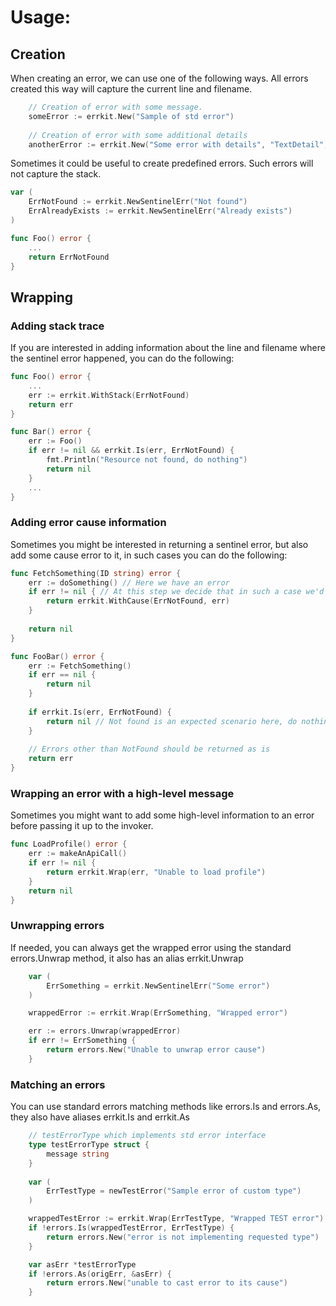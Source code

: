 # Usage:

## Creation
When creating an error, we can use one of the following ways. All errors created this way will capture the current line and filename.

```go
    // Creation of error with some message.
    someError := errkit.New("Sample of std error")
    
    // Creation of error with some additional details
    anotherError := errkit.New("Some error with details", "TextDetail", "Text value", "NumericDetail", 123)
```

Sometimes it could be useful to create predefined errors. Such errors will not capture the stack.
```go
var (
    ErrNotFound := errkit.NewSentinelErr("Not found")
    ErrAlreadyExists := errkit.NewSentinelErr("Already exists")
)

func Foo() error {
    ...
    return ErrNotFound
}
```

## Wrapping

### Adding stack trace
If you are interested in adding information about the line and filename where the sentinel error happened, you can do the following:
```go
func Foo() error {
    ...
    err := errkit.WithStack(ErrNotFound)
    return err
}

func Bar() error {
    err := Foo()
    if err != nil && errkit.Is(err, ErrNotFound) {
        fmt.Println("Resource not found, do nothing")
        return nil
    }
    ...
}
```

### Adding error cause information
Sometimes you might be interested in returning a sentinel error, but also add some cause error to it, in such cases you can do the following:
```go
func FetchSomething(ID string) error {
    err := doSomething() // Here we have an error 
    if err != nil { // At this step we decide that in such a case we'd like to say that the resource is not found
        return errkit.WithCause(ErrNotFound, err)
    }
    
    return nil
}

func FooBar() error {
    err := FetchSomething()
    if err == nil {
        return nil
    }
    
    if errkit.Is(err, ErrNotFound) {
        return nil // Not found is an expected scenario here, do nothing
    }
    
    // Errors other than NotFound should be returned as is
    return err
}
```

### Wrapping an error with a high-level message
Sometimes you might want to add some high-level information to an error before passing it up to the invoker.
```go
func LoadProfile() error {
    err := makeAnApiCall()
    if err != nil {
        return errkit.Wrap(err, "Unable to load profile")
    }
    return nil
}

```

### Unwrapping errors
If needed, you can always get the wrapped error using the standard errors.Unwrap method, it also has an alias errkit.Unwrap
```go
    var (
		ErrSomething = errkit.NewSentinelErr("Some error")
    )   

    wrappedError := errkit.Wrap(ErrSomething, "Wrapped error")

    err := errors.Unwrap(wrappedError)
    if err != ErrSomething {
        return errors.New("Unable to unwrap error cause")
    }
```

### Matching an errors
You can use standard errors matching methods like errors.Is and errors.As, they also have aliases errkit.Is and errkit.As
```go
    // testErrorType which implements std error interface
    type testErrorType struct {
        message string
    }
	
    var (
        ErrTestType = newTestError("Sample error of custom type")
    )

    wrappedTestError := errkit.Wrap(ErrTestType, "Wrapped TEST error")
    if !errors.Is(wrappedTestError, ErrTestType) {
        return errors.New("error is not implementing requested type")
    }

    var asErr *testErrorType
    if !errors.As(origErr, &asErr) {
        return errors.New("unable to cast error to its cause")
    }
```
